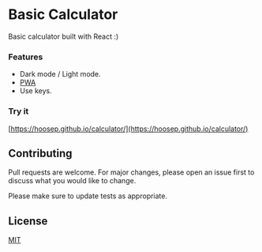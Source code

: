 # Basic Calculator
Basic calculator built with React :)

### Features
- Dark mode / Light mode.
- [PWA](https://web.dev/progressive-web-apps/)
- Use keys.

### Try it
[https://hoosep.github.io/calculator/](https://hoosep.github.io/calculator/)


## Contributing
Pull requests are welcome. For major changes, please open an issue first to discuss what you would like to change.

Please make sure to update tests as appropriate.

## License
[MIT](https://choosealicense.com/licenses/mit/)